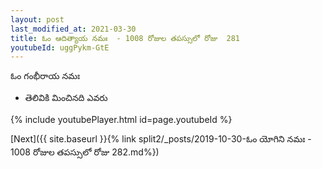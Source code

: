 ```yaml
---
layout: post
last_modified_at: 2021-03-30
title: ఓం ఆదిత్యాయ నమః  - 1008 రోజుల తపస్సులో రోజు  281
youtubeId: uggPykm-GtE
---
```

 
 
 ఓం గంభీరాయ నమః  
 
 -  తెలివికి మించినది ఎవరు 
 
  
 
  
 
 
 
 
 
 


{% include youtubePlayer.html id=page.youtubeId %}
 
[Next]({{ site.baseurl }}{% link  split2/_posts/2019-10-30-ఓం యోగిని నమః  - 1008 రోజుల తపస్సులో రోజు  282.md%})
 
